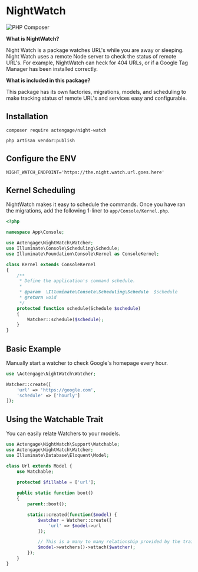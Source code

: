 # NightWatch

![PHP Composer](https://github.com/actengage/night-watch/workflows/PHP%20Composer/badge.svg)

**What is NightWatch?**

Night Watch is a package watches URL's while you are away or sleeping. Night Watch uses a remote Node server to check the status of remote URL's. For example, NightWatch can heck for 404 URLs, or if a Google Tag Manager has been installed correctly.

**What is included in this package?**

This package has its own factories, migrations, models, and scheduling to make tracking status of remote URL's and services easy and configurable.

## Installation

    composer require actengage/night-watch

    php artisan vendor:publish

## Configure the ENV

    NIGHT_WATCH_ENDPOINT='https://the.night.watch.url.goes.here'
    
## Kernel Scheduling

NightWatch makes it easy to schedule the commands. Once you have ran the migrations, add the following 1-liner to `app/Console/Kernel.php`.

``` php
<?php

namespace App\Console;

use Actengage\NightWatch\Watcher;
use Illuminate\Console\Scheduling\Schedule;
use Illuminate\Foundation\Console\Kernel as ConsoleKernel;

class Kernel extends ConsoleKernel
{
    /**
     * Define the application's command schedule.
     *
     * @param  \Illuminate\Console\Scheduling\Schedule  $schedule
     * @return void
     */
    protected function schedule(Schedule $schedule)
    {
        Watcher::schedule($schedule);
    }
}
```

## Basic Example

Manually start a watcher to check Google's homepage every hour.

``` php
use \Actengage\NightWatch\Watcher;

Watcher::create([
    'url' => 'https://google.com',
    'schedule' => ['hourly']
]);
```

## Using the Watchable Trait

You can easily relate Watchers to your models.

``` php
use Actengage\NightWatch\Support\Watchable;
use Actengage\NightWatch\Watcher;
use Illuminate\Database\Eloquent\Model;

class Url extends Model {
    use Watchable;
    
    protected $fillable = ['url'];

    public static function boot()
    {
        parent::boot();

        static::created(function($model) {
            $watcher = Watcher::create([
                'url' => $model->url
            ]);

            // This is a many to many relationship provided by the trait.
            $model->watchers()->attach($watcher);
        });
    }
}
```